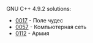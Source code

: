 GNU C++ 4.9.2 solutions:

- [0017](0017/solution.cpp) - Поле чудес
- [0057](0057/solution.cpp) - Компьютерная сеть
- [0112](0112/solution.cpp) - Армия

